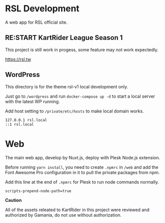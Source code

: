 # RSL Development

A web app for RSL official site.


## RE:START KartRider League Season 1

This project is still work in progess, some feature may not work expectedly.

https://rsl.tw

## WordPress

This directory is for the theme rsl-v1 local development only.

Just go to `/wordpress` and run `docker-compose up -d` to start a local server with the latest WP running.

Add host setting to `/private/etc/hosts` to make local domain works.

```
127.0.0.1 rsl.local
::1 rsl.local
```

# Web

The main web app, develop by Nuxt.js, deploy with Plesk Node.js extension.

Before running `yarn install`, you need to create `.npmrc` in `/web` and add the Font Awesome Pro configuration in it to pull the private packages from npm. 

Add this line at the end of `.npmrc` for Plesk to run node commands normally.

```
scripts-prepend-node-path=true
```

**Caution**

All of the assets releated to KartRider in this project were reviewed and authorized by Gamania, do not use without authorization.
